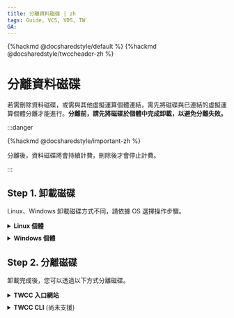 ```yaml
---
title: 分離資料磁碟 | zh
tags: Guide, VCS, VDS, TW
GA:
---
```


{%hackmd @docsharedstyle/default %}
{%hackmd @docsharedstyle/twccheader-zh %}


# 分離資料磁碟

若需刪除資料磁碟，或需與其他虛擬運算個體連結，需先將磁碟與已連結的虛擬運算個體分離才能進行。**分離前，請先將磁碟於個體中完成卸載，以避免分離失敗。**

:::danger

{%hackmd @docsharedstyle/important-zh %}

分離後，資料磁碟將會持續計費，刪除後才會停止計費。

:::


## Step 1. 卸載磁碟

Linux、Windows 卸載磁碟方式不同，請依據 OS 選擇操作步驟。

<!-- 1 start -->

<details class="docspoiler">

<summary><b>Linux 個體</b></summary>

- [連結進入 Linux 虛擬運算個體](https://man.twcc.ai/@twccdocs/vcs-guide-connect-to-linux-from-windows-zh)，並使用以下指令來卸載 `/dev/vdb` 磁碟裝置。

``` 
$ sudo umount -d /dev/vdb
```

<br>

</details>

<!-- Space -->

<div style="height:8px"></div>

<!-- 2. start -->

<details class="docspoiler">

<summary><b>Windows 個體</b></summary>

- [連線進入 Windows 虛擬運算個體](https://man.twcc.ai/@twccdocs/vcs-guide-connect-to-windows-from-windows-zh)，並在 <i class="fa fa-search" aria-hidden="true"></i> 搜尋「**電腦管理**」，開啟應用程式。

![](https://cos.twcc.ai/SYS-MANUAL/uploads/upload_4dcce52be28b3142c19ab11b731c8f37.png)

- (1) 點選「**磁碟管理**」 (2) 對需卸載的磁碟按滑鼠右鍵 (3) 點選「**離線**」即可卸載磁碟。

![](https://cos.twcc.ai/SYS-MANUAL/uploads/upload_663e1d9437c5e7622d644b46a4824761.png)


<br>


</details>


## Step 2. 分離磁碟

卸載完成後，您可以透過以下方式分離磁碟。

<!-- 1 start -->

<details class="docspoiler">

<summary><b>TWCC 入口網站</b></summary>

<br>

- **方法一**：

    * 進入「**虛擬個體詳細資料**」頁，將頁面拉至最下方，按下「**分離磁碟**」，即可將此資料磁碟與所連接的個體分離。
    
    ![](https://cos.twcc.ai/SYS-MANUAL/uploads/upload_01c132346ceae317a3e8030f7988e51f.png)



    * 進入資料磁碟管理頁，磁碟狀態由 **`IN-USE`** 轉為 **`AVAILABLE`** 後，即可執行刪除或連結至其他虛擬運算個體。
    
    ![](https://cos.twcc.ai/SYS-MANUAL/uploads/upload_42fa93fc331006627f6111c6ff66addf.png)


- **方法二**：

    * 進入「**資料磁碟詳細資料**」頁，按下「**分離**」，即可將此資料磁碟與所連接的個體分離。

    ![](https://cos.twcc.ai/SYS-MANUAL/uploads/upload_96812d1834246d8aec869b5bd37baa8c.png)

    * 磁碟狀態由 **`IN-USE`** 轉為 **`AVAILABLE`** 後，即可執行刪除或連結至其他虛擬運算個體。
    
    ![](https://cos.twcc.ai/SYS-MANUAL/uploads/upload_42fa93fc331006627f6111c6ff66addf.png)

</details>

<!-- Space -->

<div style="height:8px"></div>

<!-- 2. start -->

<details class="docspoiler">

<summary><b>TWCC CLI</b> (尚未支援)</summary>

<br>


</details>